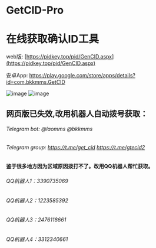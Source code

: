 # GetCID-Pro
# 在线获取确认ID工具  
 
web版: [https://pidkey.top/pid/GenCID.aspx](https://pidkey.top/pid/GenCID.aspx)

安卓App: https://play.google.com/store/apps/details?id=com.bkkmms.GetCID

![image](https://github.com/laomms/GetCID-Pro/blob/master/333.png)
![image](https://github.com/laomms/GetCID-Pro/blob/master/111.jpg)


## 网页版已失效,改用机器人自动拨号获取：
###### Telegram bot: @laomms   @bkkmms    
###### Telegram group: https://t.me/get_cid  https://t.me/gtecid2    

#### 鉴于很多地方因为区域原因拨打不了。改用QQ机器人帮忙获取。

###### QQ机器人1：3390735069  
###### QQ机器人2：1223585392  
###### QQ机器人3：2476118661  
###### QQ机器人4：3312340661  
